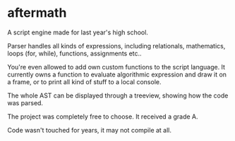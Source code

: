 # aftermath
A script engine made for last year's high school.

Parser handles all kinds of expressions, including relationals, mathematics, loops (for, while), functions, assignments etc..

You're even allowed to add own custom functions to the script language. It currently owns a function to evaluate algorithmic expression and draw it on a frame, or to print all kind of stuff to a local console.

The whole AST can be displayed through a treeview, showing how the code was parsed.

The project was completely free to choose. It received a grade A.

Code wasn't touched for years, it may not compile at all.
